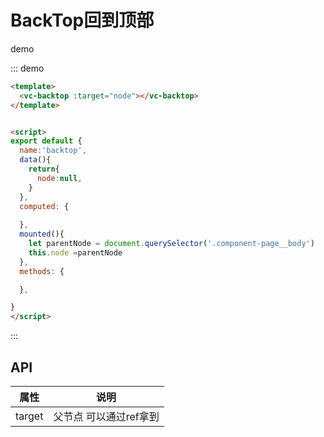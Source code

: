 # BackTop回到顶部

demo

::: demo

```HTML
<template>
  <vc-backtop :target="node"></vc-backtop>
</template>


<script>
export default {
  name:'backtop',
  data(){
    return{
      node:null,
    }
  },
  computed: {
    
  },
  mounted(){
    let parentNode = document.querySelector('.component-page__body')
    this.node =parentNode
  },
  methods: {

  },

}
</script>

```
:::
## API

| 属性    | 说明     |
| ------- | -------- |
| target   |   父节点 可以通过ref拿到  | 



